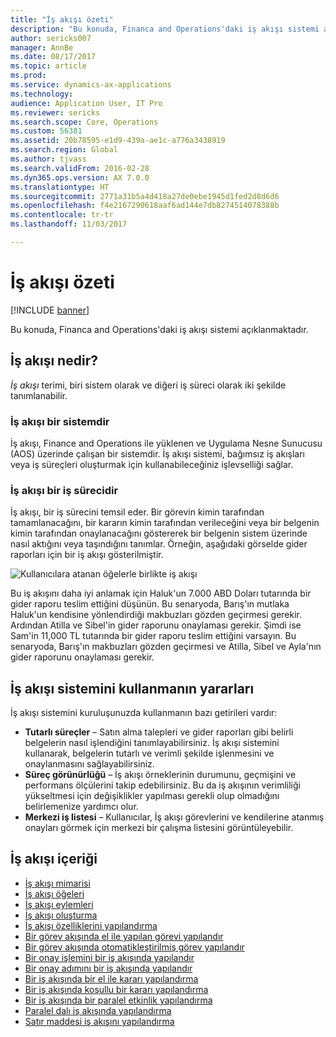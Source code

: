 ```yaml
---
title: "İş akışı özeti"
description: "Bu konuda, Financa and Operations'daki iş akışı sistemi açıklanmaktadır."
author: sericks007
manager: AnnBe
ms.date: 08/17/2017
ms.topic: article
ms.prod: 
ms.service: dynamics-ax-applications
ms.technology: 
audience: Application User, IT Pro
ms.reviewer: sericks
ms.search.scope: Core, Operations
ms.custom: 56381
ms.assetid: 20b78595-e1d9-439a-ae1c-a776a3438919
ms.search.region: Global
ms.author: tjvass
ms.search.validFrom: 2016-02-28
ms.dyn365.ops.version: AX 7.0.0
ms.translationtype: HT
ms.sourcegitcommit: 2771a31b5a4d418a27de0ebe1945d1fed2d8d6d6
ms.openlocfilehash: f4e2167290618aaf6ad144e7db8274514078388b
ms.contentlocale: tr-tr
ms.lasthandoff: 11/03/2017

---
```


# <a name="workflow-overview"></a>İş akışı özeti

[!INCLUDE [banner](../includes/banner.md)]

Bu konuda, Financa and Operations'daki iş akışı sistemi açıklanmaktadır.

<a name="what-is-workflow"></a>İş akışı nedir?
-----------------

*İş akışı* terimi, biri sistem olarak ve diğeri iş süreci olarak iki şekilde tanımlanabilir.
### <a name="workflow-is-a-system"></a>İş akışı bir sistemdir

İş akışı, Finance and Operations ile yüklenen ve Uygulama Nesne Sunucusu (AOS) üzerinde çalışan bir sistemdir. İş akışı sistemi, bağımsız iş akışları veya iş süreçleri oluşturmak için kullanabileceğiniz işlevselliği sağlar.

### <a name="workflow-is-a-business-process"></a>İş akışı bir iş sürecidir

İş akışı, bir iş sürecini temsil eder. Bir görevin kimin tarafından tamamlanacağını, bir kararın kimin tarafından verileceğini veya bir belgenin kimin tarafından onaylanacağını göstererek bir belgenin sistem üzerinde nasıl aktığını veya taşındığını tanımlar. Örneğin, aşağıdaki görselde gider raporları için bir iş akışı gösterilmiştir. 

![Kullanıcılara atanan öğelerle birlikte iş akışı](./media/workflow_user.gif) 

Bu iş akışını daha iyi anlamak için Haluk'un 7.000 ABD Doları tutarında bir gider raporu teslim ettiğini düşünün. Bu senaryoda, Barış'ın mutlaka Haluk'un kendisine yönlendirdiği makbuzları gözden geçirmesi gerekir. Ardından Atilla ve Sibel'in gider raporunu onaylaması gerekir. Şimdi ise Sam'in 11,000 TL tutarında bir gider raporu teslim ettiğini varsayın. Bu senaryoda, Barış'ın makbuzları gözden geçirmesi ve Atilla, Sibel ve Ayla'nın gider raporunu onaylaması gerekir.

## <a name="benefits-of-using-the-workflow-system"></a> İş akışı sistemini kullanmanın yararları

İş akışı sistemini kuruluşunuzda kullanmanın bazı getirileri vardır:
-   **Tutarlı süreçler** – Satın alma talepleri ve gider raporları gibi belirli belgelerin nasıl işlendiğini tanımlayabilirsiniz. İş akışı sistemini kullanarak, belgelerin tutarlı ve verimli şekilde işlenmesini ve onaylanmasını sağlayabilirsiniz.
-   **Süreç görünürlüğü** – İş akışı örneklerinin durumunu, geçmişini ve performans ölçülerini takip edebilirsiniz. Bu da iş akışının verimliliği yükseltmesi için değişiklikler yapılması gerekli olup olmadığını belirlemenize yardımcı olur.
-   **Merkezi iş listesi** – Kullanıcılar, İş akışı görevlerini ve kendilerine atanmış onayları görmek için merkezi bir çalışma listesini görüntüleyebilir.


## <a name="workflow-content"></a>İş akışı içeriği

+ [İş akışı mimarisi](workflow-system-architecture.md)
+ [İş akışı öğeleri](workflow-elements.md)
+ [İş akışı eylemleri](workflow-actions.md)
+ [İş akışı oluşturma](create-workflow.md)
+ [İş akışı özelliklerini yapılandırma](configure-workflow-properties.md)
+ [Bir görev akışında el ile yapılan görevi yapılandır](configure-manual-task-workflow.md)
+ [Bir görev akışında otomatikleştirilmiş görev yapılandır](configure-automated-task-workflow.md)
+ [Bir onay işlemini bir iş akışında yapılandır](configure-approval-process-workflow.md)
+ [Bir onay adımını bir iş akışında yapılandır](configure-approval-step-workflow.md)
+ [Bir iş akışında bir el ile kararı yapılandırma](configure-manual-decision-workflow.md)
+ [Bir iş akışında koşullu bir kararı yapılandırma](configure-conditional-decision-workflow.md)
+ [Bir iş akışında bir paralel etkinlik yapılandırma](configure-parallel-activity-workflow.md)
+ [Paralel dalı iş akışında yapılandırma](configure-parallel-branch-workflow.md)
+ [Satır maddesi iş akışını yapılandırma](configure-line-item-workflow.md)

